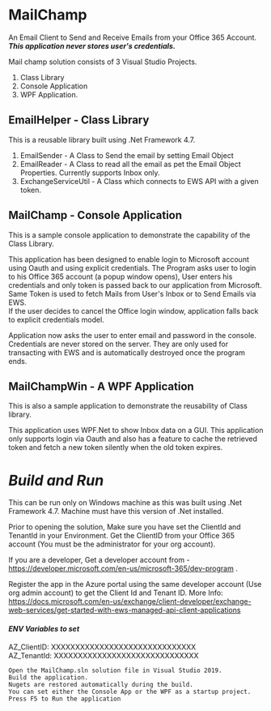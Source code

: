# MailChamp
An Email Client to Send and Receive Emails from your Office 365 Account.<br/>
***This application never stores user's credentials.***

Mail champ solution consists of 3 Visual Studio Projects. 
1) Class Library 
2) Console Application
3) WPF Application.

## EmailHelper - Class Library

This is a reusable library built using .Net Framework 4.7. 
1) EmailSender - A Class to Send the email by setting Email Object
2) EmailReader - A Class to read all the email as pet the Email Object Properties. Currently supports Inbox only.
3) ExchangeServiceUtil - A Class which connects to EWS API with a given token.

## MailChamp - Console Application

This is a sample console application to demonstrate the capability of the Class Library. 

This application has been designed to enable login to Microsoft account using Oauth and using explicit credentials. 
The Program asks user to login to his Office 365 account (a popup window opens), User enters his credentials and 
only token is passed back to our application from Microsoft.  
Same Token is used to fetch Mails from User's Inbox or to Send Emails via EWS.  
If the user decides to cancel the Office login window, application falls back to explicit credentials model. 

Application now asks the user to enter email and password in the console. Credentials are never stored on the server. They are only used for transacting with EWS and is automatically destroyed once the program ends.

## MailChampWin - A WPF Application

This is also a sample application to demonstrate the reusability of Class library. 

This application uses WPF.Net to show Inbox data on a GUI. This application only supports login via Oauth and also has a feature 
to cache the retrieved token and fetch a new token silently when the old token expires.


# *Build and Run*

This can be run only on Windows machine as this was built using .Net Framework 4.7. Machine must have this version of .Net installed.

Prior to opening the solution, Make sure you have set the ClientId and TenantId in your Environment. 
Get the ClientID from your Office 365 account (You must be the administrator for your org account). 

If you are a developer, Get a developer account from - https://developer.microsoft.com/en-us/microsoft-365/dev-program .

Register the app in the Azure portal using the same developer account (Use org admin account) to get the Client Id and Tenant ID.
More Info: https://docs.microsoft.com/en-us/exchange/client-developer/exchange-web-services/get-started-with-ews-managed-api-client-applications 

#### *ENV Variables to set*
AZ_ClientID: XXXXXXXXXXXXXXXXXXXXXXXXXXXXXX  
AZ_TenantId: XXXXXXXXXXXXXXXXXXXXXXXXXXXXXX

```
Open the MailChamp.sln solution file in Visual Studio 2019.
Build the application.
Nugets are restored automatically during the build.
You can set either the Console App or the WPF as a startup project.
Press F5 to Run the application
```
